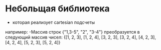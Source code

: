 # Небольщая библиотека 

- которая реализует cartesian подсчеты 

например: 
-Массив строк {"1,3-5", "2", "3-4"} преобразуется в следующий массив чисел:
{[1, 2, 3], [1, 2, 4], [3, 2, 3], [3, 2, 4], [4, 2, 3], [4, 2, 4], [5, 2, 3], [5, 2, 4]}
